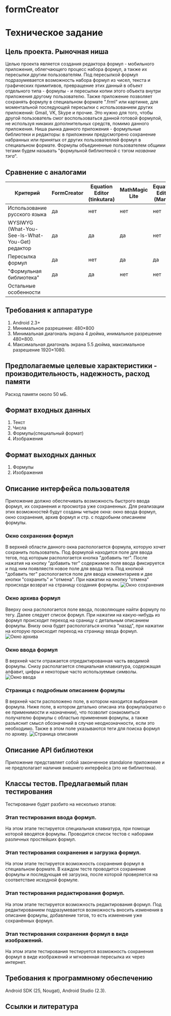 # formCreator
# Техническое задание

## Цель проекта. Рыночная ниша

Целью проекта является создания редактора формул - мобильного приложения, облегчающего процесс набора формул, а также их пересылки другим пользователям. Под пересылкой формул подразумевается возможность набора формул из чисел, текста и графических примитивов, превращение этих данный в объект отдельного типа - формулы - и пересылки копии этого объекта внутри приложения другому пользователю. Также приложение позволяет сохранять формулу в специальном формате ".frml" или картинке, для моментальной последующей пересылки с использованием других приложений: Gmail, VK, Skype и прочие. Это нужно для того, чтобы другой пользователь смог воспользоваться данной готовой формулой, не используя никаких дополнительных средств, помимо данного приложения. Ниша рынка данного приложения - формульные библиотеки и редакторы: в приложении предусмотрено сохранение набранных или принятых от других пользователлей формул в специальном формате. Формулы объединенные пользователем общими тегами будем называть "формульной библиотекой с тэгом *название тэга*".

## Сравнение с аналогами

|Критерий | FormCreator| Equation Editor (tinkutara) | MathMagic Lite | Equation Editor (Marek)|
|---------|------------|-----------------------------|----------------|------------------------|
|Использование русского языка | да | нет | нет | нет |
|WYSIWYG (What-You-See-Is-What-You-Get) редактор | да | да | да | нет |
|Пересылка формул | да | нет | да | да |
|"Формульная библиотека" | да | да | нет | нет |
|Остальные особенности |  |  |  |  |


## Требования к аппаратуре
1. Android 2.3+
2. Минимальное разрешение: 480×800
3. Минимальная диагональ экрана 4 дюйма, инимальное разрешение 480×800. 
4. Максимальная диагональ экрана 5.5 дюйма, максимальное разрешение 1920×1080.

## Предполагаемые целевые характеристики - производительность, надежность, расход памяти
Расход памяти около 50 мБ.


## Формат входных данных
1. Текст
2. Числа
3. Формулы(специальный формат)
4. Изображения

## Формат выходных данных
1. Формулы
2. Изображения


## Описание интерфейса пользователя
Приложение должно обеспечивать возможность быстрого ввода формул, их сохранения и просмотра уже сохраненных. Для реализации этих возможностей будут созданы четыре окна: окно ввода формул, окно сохранения, архив формул и стр. с подробынм описанием формулы.
### Окно сохранения формул
В верхней области данного окна распологается формула, которую хочет сохранить пользователь. Под формулой находится поле для ввода тегов, под которым распологается кнопка "добавить тег". После нажатия на кнопку  "добавить тег" содержимое поля ввода фиксируется и под ним появляестя новое поле для ввода тега. Под кнопкой "добавить тег" распологается поле для ввода комментариев и две кнопки "сохранить" и "отмена". При нажатии на кнопку "отмена" происходи возврат на страницу создания формулы.
![Окно сохранения](https://github.com/Yuraas97/formCreator/blob/master/Images/2.jpg)
### Окно архива формул
Вверху окна распологается поле ввода, позволяющее найти формулу по тегу. Далее следует список формул. При нажатии на какую-нибудь из формул происходит переход на сраницу с детальным описанием формулы. Внизу окна будет распологаться кнопка "назад", при нажатии на которую происходит переход на страницу ввода формул.
![Окно архива](https://github.com/Yuraas97/formCreator/blob/master/Images/3.jpg)
### Окно ввода формул
В верхней части отражается отредактированная часть вводимой формулы. Снизу располагается специальная клавиатура, содержащая алфавит, цифры и некоторые часто используемые символы.
![Окно ввода](https://github.com/Yuraas97/formCreator/blob/master/Images/1.jpg)
### Страница с подробным описанием формулы
В верхней части расположено поле, в котором находится выбранная формула. Ниже поле, в котором детально описана эта формула(кратко о ее применимости и назначении), что позволит ознакомиться получателю формулы с областью применения формулы, а также разъяснит смысл обозначений в случае неоднозначности, если это необходимо. Также в этом поле указываются теги для поиска формул по архиву.
![Страница описания](https://github.com/Yuraas97/formCreator/blob/master/Images/4.jpg)
## Описание API библиотеки
Приложение представляет собой законченное standalone приложение и не предполагает наличия внешнего интерфейса (это не библиотека). 
## Классы тестов. Предлагаемый план тестирования
Тестирование будет разбито на несколько этапов:
### Этап тестирования ввода формул.
На этом этапе тестируется специальная клавиатура, при помощи которой вводятся формулы. Проводится список тестов с наборами различных простейших формул.
### Этап тестирования сохранения и загрузка формул.
На этом этапе тестируется возможность сохранения формул в специальном формате. В каждом тесте проводится сохранение формулы и последующая её загрузка, после которой проверяется на соответствие исходной формуле.
### Этап тестирования редактирования формул.
На этом этапе тестируется возможность редактирования формул. Под редактированием подразумевается возможность вносить изменения в описание формулы, добавление тэгов, то есть изменение уже сохранённых формул.
### Этап тестирования сохранения формул в виде изображений.
На этом этапе тестирования тестируется возможность сохранения формул в виде изображений и мгновенная пересылка их через интернет.

## Требования к программному обеспечению 
Android SDK (25, Nougat), Android Studio (2.3). 
## Ссылки и литература


